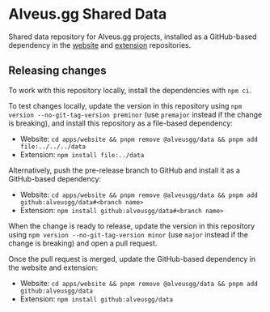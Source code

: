 # Alveus.gg Shared Data

Shared data repository for Alveus.gg projects, installed as a GitHub-based dependency in the
[website](https://github.com/alveusgg/alveusgg) and
[extension](https://github.com/alveusgg/extension) repositories.

## Releasing changes

To work with this repository locally, install the dependencies with `npm ci`.

To test changes locally, update the version in this repository using
`npm version --no-git-tag-version preminor` (use `premajor` instead if the change is breaking), and
install this repository as a file-based dependency:

- Website: `cd apps/website && pnpm remove @alveusgg/data && pnpm add file:../../../data`
- Extension: `npm install file:../data`

Alternatively, push the pre-release branch to GitHub and install it as a GitHub-based dependency:

- Website: `cd apps/website && pnpm remove @alveusgg/data && pnpm add github:alveusgg/data#<branch name>`
- Extension: `npm install github:alveusgg/data#<branch name>`

When the change is ready to release, update the version in this repository using
`npm version --no-git-tag-version minor` (use `major` instead if the change is breaking) and open a
pull request.

Once the pull request is merged, update the GitHub-based dependency in the website and extension:

- Website: `cd apps/website && pnpm remove @alveusgg/data && pnpm add github:alveusgg/data`
- Extension: `npm install github:alveusgg/data`
